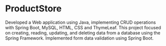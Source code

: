 # ProductStore
Developed a Web application using Java, implementing CRUD operations with Spring Boot, MySQL, HTML, CSS and ThymeLeaf. This project focused on creating, reading, updating, and deleting data from a database using the Spring Framework. Implemented form data validation using Spring Boot.
